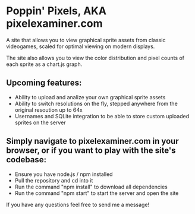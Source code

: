 # Poppin' Pixels, AKA pixelexaminer.com

A site that allows you to view graphical sprite assets from classic videogames, scaled for optimal viewing on modern displays.

The site also allows you to view the color distribution and pixel counts of each sprite as a chart.js graph.

## Upcoming features:
- Ability to upload and analize your own graphical sprite assets
- Ability to switch resolutions on the fly, stepped anywhere from the original resoution up to 64x
- Usernames and SQLite integration to be able to store custom uploaded sprites on the server

## Simply navigate to pixelexaminer.com in your browser, or if you want to play with the site's codebase:
- Ensure you have node.js / npm installed
- Pull the repository and cd into it
- Run the command "npm install" to download all dependencies
- Run the command "npm start" to start the server and open the site

If you have any questions feel free to send me a message!